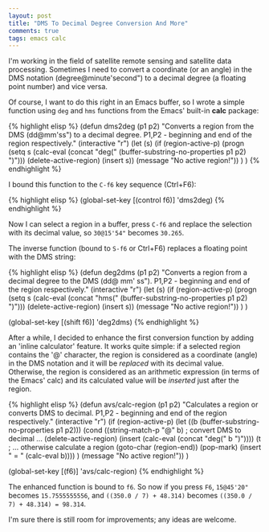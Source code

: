 ```yaml
---
layout: post
title: "DMS To Decimal Degree Conversion And More"
comments: true
tags: emacs calc
---
```


I'm working in the field of satellite remote sensing and satellite
data processing. Sometimes I need to convert a coordinate (or an
angle) in the DMS notation (degree@minute'second") to a decimal degree
(a floating point number) and vice versa.

Of course, I want to do this right in an Emacs buffer, so I wrote a
simple function using `deg` and `hms` functions from the Emacs'
built-in **calc** package:

{% highlight elisp %}
(defun dms2deg (p1 p2)
  "Converts a region from the DMS (dd@mm'ss\") to a decimal degree.
P1,P2 - beginning and end of the region respectively."
  (interactive "r")
  (let (s)
    (if (region-active-p)
        (progn
          (setq s (calc-eval
              (concat "deg(" (buffer-substring-no-properties p1 p2) ")")))
          (delete-active-region)
          (insert s))
      (message "No active region!"))
    )
  )
{% endhighlight %}

I bound this function to the `C-f6` key sequence (Ctrl+F6):

{% highlight elisp %}
(global-set-key [(control f6)] 'dms2deg)
{% endhighlight %}

Now I can select a region in a buffer, press `C-f6` and replace the
selection with its decimal value, so `30@15'54"` becomes `30.265`.

The inverse function (bound to `S-f6` or Ctrl+F6) replaces a floating
point with the DMS string:

{% highlight elisp %}
(defun deg2dms (p1 p2)
  "Converts a region from a decimal degree to the DMS (dd@ mm' ss\").
P1,P2 - beginning and end of the region respectively."
  (interactive "r")
  (let (s)
    (if (region-active-p)
        (progn
          (setq s (calc-eval
              (concat "hms(" (buffer-substring-no-properties p1 p2) ")")))
          (delete-active-region)
          (insert s))
      (message "No active region!"))
    )
  )

(global-set-key [(shift f6)] 'deg2dms)
{% endhighlight %}

After a while, I decided to enhance the first conversion function by
adding an 'inline calculator' feature. It works quite simple: if a
selected region contains the '@' character, the region is considered
as a coordinate (angle) in the DMS notation and it will be *replaced*
with its decimal value. Otherwise, the region is considered as an
arithmetic expression (in terms of the Emacs' calc) and its calculated
value will be *inserted* just after the region.

{% highlight elisp %}
(defun avs/calc-region (p1 p2)
  "Calculates a region or converts DMS to decimal.
P1,P2 - beginning and end of the region respectively."
  (interactive "r")
  (if (region-active-p)
      (let ((b (buffer-substring-no-properties p1 p2)))
        (cond ((string-match-p "@" b) ; convert DMS to decimal ...
               (delete-active-region)
               (insert (calc-eval (concat "deg(" b ")"))))
              (t ; ... otherwise calculate a region
               (goto-char (region-end))
               (pop-mark)
               (insert " = " (calc-eval b))))
        )
    (message "No active region!"))
  )

(global-set-key [(f6)] 'avs/calc-region)
{% endhighlight %}

The enhanced function is bound to `f6`. So now if you press `F6`,
`15@45'20"` becomes `15.7555555556`, and `((350.0 / 7) + 48.314)`
becomes `((350.0 / 7) + 48.314) = 98.314`.

I'm sure there is still room for improvements; any ideas are welcome.
